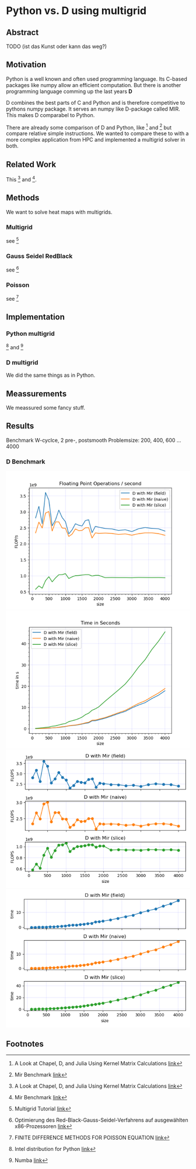 # Python vs. D using multigrid

## Abstract
TODO (ist das Kunst oder kann das weg?)

## Motivation

Python is a well known and often used programming language. Its C-based packages like numpy allow an efficient computation.
But there is another programming language comming up the last years **D**

D combines the best parts of C and Python and is therefore competitive to pythons numpy package. It serves an numpy like D-package called MIR.
This makes D comparabel to Python. 

There are already some comparison of D and Python, like [^fn1] and [^fn2] but compare relative simple instructions.
We wanted to compare these to with a more complex application from HPC and implemented a multigrid solver in both.

## Related Work

This [^fn1] and [^fn2].

## Methods
We want to solve heat maps with multigrids.

### Multigrid
see [^fn7]
### Gauss Seidel RedBlack 
see [^fn3]
### Poisson 
see [^fn4]

## Implementation
### Python multigrid
[^fn5] and [^fn6]
### D multigrid
We did the same things as in Python.

## Meassurements
We meassured some fancy stuff.

## Results
Benchmark W-cyclce, 2 pre-, postsmooth
Problemsize: 200, 400, 600 ... 4000

### D Benchmark

![](graphs/cip1e32109_flops.png?raw=true)
![](graphs/cip1e32109_time.png?raw=true)
![](graphs/cip1e32109_FLOPS_subplots.png?raw=true)
![](graphs/cip1e32109_time_subplots.png?raw=true)

## Footnotes

[^fn1]: A Look at Chapel, D, and Julia Using Kernel Matrix Calculations [link](https://dlang.org/blog/2020/06/03/a-look-at-chapel-d-and-julia-using-kernel-matrix-calculations/)
[^fn2]: Mir Benchmark [link](https://github.com/tastyminerals/mir_benchmarks)
[^fn3]: Optimierung des Red-Black-Gauss-Seidel-Verfahrens auf ausgewählten x86-Prozessoren [link](https://www10.cs.fau.de/publications/theses/2005/Stuermer_SA_2005.pdf)
[^fn4]: FINITE DIFFERENCE METHODS FOR POISSON EQUATION [link](https://www.math.uci.edu/~chenlong/226/FDM.pdf)
[^fn5]: Intel distribution for Python [link](https://software.intel.com/content/www/us/en/develop/tools/distribution-for-python.html)
[^fn6]: Numba [link](https://numba.pydata.org/)
[^fn7]: Multigrid Tutorial [link](https://www.math.ust.hk/~mawang/teaching/math532/mgtut.pdf)
